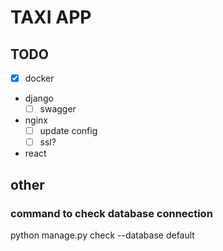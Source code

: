 # TAXI APP

## TODO

- [x] docker
- django
    - [ ] swagger
- nginx
    - [ ] update config
    - [ ] ssl?
- react


## other
### command to check database connection
python manage.py check --database default
